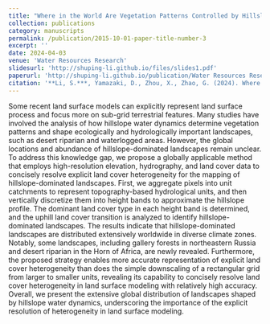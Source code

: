 ```yaml
---
title: "Where in the World Are Vegetation Patterns Controlled by Hillslope Water Dynamics?"
collection: publications
category: manuscripts
permalink: /publication/2015-10-01-paper-title-number-3
excerpt: ''
date: 2024-04-03
venue: 'Water Resources Research'
slidesurl: 'http://shuping-li.github.io/files/slides1.pdf'
paperurl: 'http://shuping-li.github.io/publication/Water Resources Research - 2024 - Li - Where in the World Are Vegetation Patterns Controlled by Hillslope Water Dynamics.pdf'
citation: '**Li, S.***, Yamazaki, D., Zhou, X., Zhao, G. (2024). Where in the World Are Vegetation Patterns Controlled by Hillslope Water Dynamics? Water Resources Research, 60(4)'
---
```


Some recent land surface models can explicitly represent land surface process and focus more on sub-grid terrestrial features. Many studies have involved the analysis of how hillslope water dynamics determine vegetation patterns and shape ecologically and hydrologically important landscapes, such as desert riparian and waterlogged areas. However, the global locations and abundance of hillslope-dominated landscapes remain unclear. To address this knowledge gap, we propose a globally applicable method that employs high-resolution elevation, hydrography, and land cover data to concisely resolve explicit land cover heterogeneity for the mapping of hillslope-dominated landscapes. First, we aggregate pixels into unit catchments to represent topography-based hydrological units, and then vertically discretize them into height bands to approximate the hillslope profile. The dominant land cover type in each height band is determined, and the uphill land cover transition is analyzed to identify hillslope-dominated landscapes. The results indicate that hillslope-dominated landscapes are distributed extensively worldwide in diverse climate zones. Notably, some landscapes, including gallery forests in northeastern Russia and desert riparian in the Horn of Africa, are newly revealed. Furthermore, the proposed strategy enables more accurate representation of explicit land cover heterogeneity than does the simple downscaling of a rectangular grid from larger to smaller units, revealing its capability to concisely resolve land cover heterogeneity in land surface modeling with relatively high accuracy. Overall, we present the extensive global distribution of landscapes shaped by hillslope water dynamics, underscoring the importance of the explicit resolution of heterogeneity in land surface modeling.
